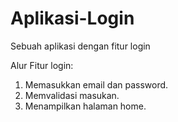 # Aplikasi-Login
Sebuah aplikasi dengan fitur login

Alur Fitur login:
1. Memasukkan email dan password.
2. Memvalidasi masukan.
3. Menampilkan halaman home.
